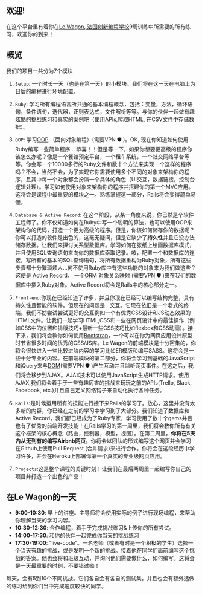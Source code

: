 ## 欢迎!

在这个平台里有着你在[Le Wagon, 法国创新编程学校](http://www.lewagon.com)9周训练中所需要的所有练习，欢迎你的到来！

## 概览

我们的项目一共分为7个模块

1. `Setup`: 一个时长一天（也是在第一天）的小模块。我们将在这一天在电脑上为日后的编程进行环境配置。

2. `Ruby`: 学习所有编程语言所共通的基本编程概念，包括：变量，方法，循环语句，条件语句，迭代器，正则表达式，文件解析等等。与你的伙伴一起做有趣炫酷的挑战练习和真实的案例吧（使用APIs,爬取HTML, 在CSV文件中存储数据）。

3. `OOP`: 学习[OOP](https://en.wikipedia.org/wiki/Object-oriented_programming) （面向对象编程）(需要VPN 🛡 )。OK, 现在你知道如何使用Ruby编写一些简单程序... 恭喜！！但是等一下，如果你想要更高级的程序你该怎么办呢？像是一个餐馆预定平台，一个租车系统，一个社交网络平台等等。你会写一个10000多行的Ruby文件和数十个方法来实现一个这样的程序吗？不会，当然不会，为了实现它你需要使用多个不同的对象来架构你的程序，且其中每一个对象都会扮演一个具体的角色（UI交互，数据链接，控制台逻辑处理）。学习如何使用对象来架构你的程序并搭建你的第一个MVC应用。这将会是课程中最重要的模块之一。熟练掌握这一部分，Rails将会变得简单易懂。

4. `Database & Active Record`: 在这个阶段，从某一角度来说，你已然是个软件工程师了。你不仅知道如何在Ruby中写一个聪明的算法，也可以使用OOP来架构你的代码，打造一个更为高级的程序。但是，你该如何储存你的数据呢？你可以打造的软件是出色的，这毫无疑问，但是它缺少了**持久性**并且它没办法储存数据。让我们来探讨关系型数据库。学习如何在张纸上绘画数据库模式，并且使用SQL查询语句来向你的数据库索取记录。咳，配置一个和数据库的连接，写所有的基本的SQL查询语句，将所有数据重构为Ruby对象，所有这些步骤都十分繁琐烦人...何不使用Ruby库中有这些功能的对象来为我们做这些？这便是 Active Record， 一个[ORM 对象关系映射](https://en.wikipedia.org/wiki/Object-relational_mapping) (需要VPN 🛡 )来在我们的数据库中插入Ruby对象。Active Record将会是Rails中的核心部分之一。

5. `Front-end`:你现在已经知道了许多，并且你现在已经可以编写结构完整，具有持久性且智能的软件。但现在的问题是...交互。它现在依旧是一个老式的终端。我们不妨尝试尝试更好的交互例如一个有优秀CSS设计和JS动态效果的HTML文件。让我们一起学习HTML,CSS和一些在网页设计中的最佳操作（例如CSS中的位置和排版技巧+最新一些CSS技巧比如flexbox和CSS动画）。接下来，我们将会教你如何使用[Bootstrap](http://getbootstrap.com/)，一个可以在你为网页应用设计原型时节省很多时间的优秀的CSS/JS库。Le Wagon的前端模块是十分密集的，你将会很快进入一些比较进阶内容的学习比如ER模版和编写SASS。这将会是一些十分专业的内容。在前端模块的第二部分，你将会学习到基础的JavaScript和jQuery来与[DOM](https://en.wikipedia.org/wiki/Document_Object_Model)(需要VPN 🛡 )产生互动并且监听网页事件。在这之后，我们将会移步到AJAX。AJAX技术可以使用JavaScript生成HTTP请求。使用AJAX,我们将会着手于一些有趣厉害的挑战来玩玩之前的APIs(Trello, Slack, Facebook, etc.)并且自己定义网络钩子来自动化执行各种任务。

6. `Rails`:是时候运用所有的技能进行接下来Rails的学习了。放心，这里并没有太多新的内容，你已经在之前的学习中学习到了大部分。我们知道了数据库和Active Record，我们都已经成为了Ruby专家，学习使用了数十个gems并且也有了优秀的前端开发技能！在Rails学习的第一周里，我们将会教你所有有关这个框架的核心概念（路由，控制器，模型，视图）。在第二周里，**你将在5天内从无到有的编写Airbnb网页**。你将会以团队的形式编写这个网页并会学习在Github上使用Pull Request (合并请求)来进行合作。你将会在这段经历中学习许多，并会在Heroku上部署你第一个真实的专业级网页应用。

7. `Projects`:这是整个课程的关键时刻！让我们在最后两周里一起编写你自己的项目并打造一个出色的产品！

## 在Le Wagon的一天

- **9:00-10:30**: 早上的讲座。主导师将会使用实际的例子进行现场编程，来帮助你理解当天的学习内容。
- **10:30-12:30**: 合作编程，着手于完成挑战练习&上传你的所有尝试。
- **14:00-17:30**: 和你的伙伴一起完成你当天的挑战练习
- **17:30-19:00**: “live-code”。一名老师（或者有时是一个积极的学生）选择一个当天有趣的挑战，或是发明一个新的挑战。接着他在同学们面前编写这个挑战的答案。他也会将和班级互动，并询问他们需要做什么，如何编写。这将会是一天最重要的时刻，不要错过呦！

每天，会有5到10个不同挑战。它们各自会有各自的测试集。并且也会有额外选做的练习给到你们当中完成速度较快的同学。












